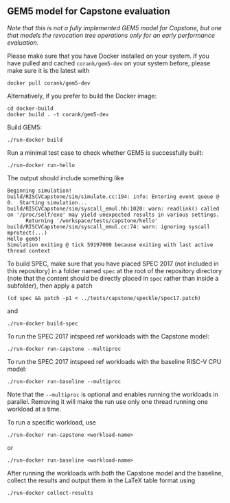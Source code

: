 ## GEM5 model for Capstone evaluation

_Note that this is not a fully implemented GEM5 model for Capstone, but one that models the revocation tree operations only for an early performance evaluation._

Please make sure that you have Docker installed on your system. If you have pulled and cached `corank/gem5-dev` on your
system before, please make sure it is the latest with
```
docker pull corank/gem5-dev
```

Alternatively, if you prefer to build the Docker image:
```
cd docker-build
docker build . -t corank/gem5-dev
```

Build GEM5:
```
./run-docker build
```

Run a minimal test case to check whether GEM5 is successfully built:
```
./run-docker run-hello
```
The output should include something like
```
Beginning simulation!
build/RISCVCapstone/sim/simulate.cc:194: info: Entering event queue @ 0.  Starting simulation...
build/RISCVCapstone/sim/syscall_emul.hh:1020: warn: readlink() called on '/proc/self/exe' may yield unexpected results in various settings.
      Returning '/workspace/tests/capstone/hello'
build/RISCVCapstone/sim/syscall_emul.cc:74: warn: ignoring syscall mprotect(...)
Hello gem5!
Simulation exiting @ tick 59197000 because exiting with last active thread context
```

To build SPEC, make sure that you have placed SPEC 2017 (not included in this repository) in a folder
named `spec` at the root of the repository directory (note that the content should be directly placed in
`spec` rather than inside a subfolder), then apply a patch
```
(cd spec && patch -p1 < ../tests/capstone/speckle/spec17.patch)
```
and
```
./run-docker build-spec
```

To run the SPEC 2017 intspeed ref workloads with the Capstone model:
```
./run-docker run-capstone --multiproc
```

To run the SPEC 2017 intspeed ref workloads with the baseline RISC-V CPU model:
```
./run-docker run-baseline --multiproc
```

Note that the `--multiproc` is optional and enables running the workloads
in parallel.
Removing it will make the run use only one thread running one workload at
a time.

To run a specific workload, use
```
./run-docker run-capstone <workload-name>
```
or
```
./run-docker run-baseline <workload-name>
```

After running the workloads with *both* the Capstone model and the baseline, collect
the results and output them in the LaTeX table format using
```
./run-docker collect-results
```
